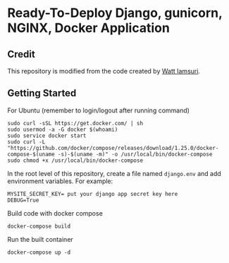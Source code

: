 # Ready-To-Deploy Django, gunicorn, NGINX, Docker Application

## Credit
This repository is modified from the code created by [Watt Iamsuri](https://github.com/wiamsuri/django-gunicorn-nginx-docker).

## Getting Started
For Ubuntu (remember to login/logout after running command)
```
sudo curl -sSL https://get.docker.com/ | sh
sudo usermod -a -G docker $(whoami)
sudo service docker start
sudo curl -L "https://github.com/docker/compose/releases/download/1.25.0/docker-compose-$(uname -s)-$(uname -m)" -o /usr/local/bin/docker-compose
sudo chmod +x /usr/local/bin/docker-compose
```

In the root level of this repository, create a file named `django.env` and add environment variables. For example:
```
MYSITE_SECRET_KEY= put your django app secret key here
DEBUG=True
```

Build code with docker compose
```
docker-compose build
```

Run the built container
```
docker-compose up -d
```
